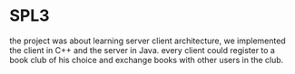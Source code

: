 # SPL3
the project was about learning server client architecture, we implemented the client in C++ and the server in Java.
every client could register to a book club of his choice and exchange books with other users in the club.

